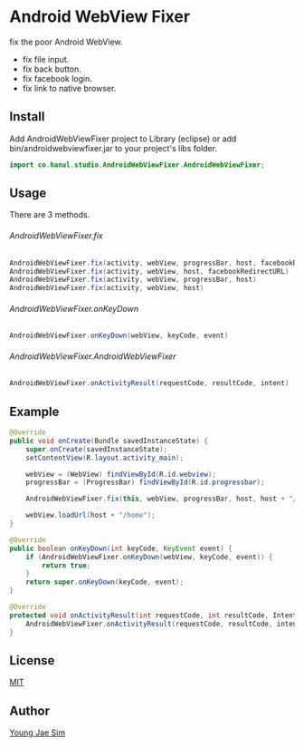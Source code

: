 # Android WebView Fixer
fix the poor Android WebView.
* fix file input.
* fix back button.
* fix facebook login.
* fix link to native browser.

## Install
Add AndroidWebViewFixer project to Library (eclipse) or add  bin/androidwebviewfixer.jar to your project's libs folder.
```java
import co.hanul.studio.AndroidWebViewFixer.AndroidWebViewFixer;
```

## Usage
There are 3 methods.
###### AndroidWebViewFixer.fix
```java
AndroidWebViewFixer.fix(activity, webView, progressBar, host, facebookRedirectURL)
AndroidWebViewFixer.fix(activity, webView, host, facebookRedirectURL)
AndroidWebViewFixer.fix(activity, webView, progressBar, host)
AndroidWebViewFixer.fix(activity, webView, host)
```

###### AndroidWebViewFixer.onKeyDown
```java
AndroidWebViewFixer.onKeyDown(webView, keyCode, event)
```

###### AndroidWebViewFixer.AndroidWebViewFixer
```java
AndroidWebViewFixer.onActivityResult(requestCode, resultCode, intent)
```

## Example
```java
@Override
public void onCreate(Bundle savedInstanceState) {
    super.onCreate(savedInstanceState);
    setContentView(R.layout.activity_main);

    webView = (WebView) findViewById(R.id.webview);
    progressBar = (ProgressBar) findViewById(R.id.progressbar);

    AndroidWebViewFixer.fix(this, webView, progressBar, host, host + "/home");

    webView.loadUrl(host + "/home");
}

@Override
public boolean onKeyDown(int keyCode, KeyEvent event) {
    if (AndroidWebViewFixer.onKeyDown(webView, keyCode, event)) {
        return true;
    }
    return super.onKeyDown(keyCode, event);
}

@Override
protected void onActivityResult(int requestCode, int resultCode, Intent intent) {
    AndroidWebViewFixer.onActivityResult(requestCode, resultCode, intent);
}
```

## License
[MIT](LICENSE)

## Author
[Young Jae Sim](https://github.com/Hanul)
